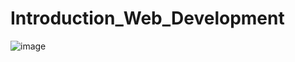 # Introduction_Web_Development

![image](https://user-images.githubusercontent.com/38273600/55711216-a6e40680-59c2-11e9-942b-a5e24a5d7666.png)
